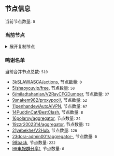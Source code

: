 
## 节点信息
当前节点数量: `0`
### 当前节点
<details>
  <summary>展开复制节点</summary>

    

</details>

### 鸣谢名单
当前合并节点总数: `510`
- [3kSLAWIASCA/actions](https://github.com/kSLAWIASCA/actions), 节点数量: `0`
- [5/shaoyouvip/free](https://github.com/shaoyouvip/free), 节点数量: `50`
- [6/miladtahanian/V2RayCFGDumper](https://github.com/miladtahanian/V2RayCFGDumper), 节点数量: `37`
- [9snakem982/proxypool/](https://github.com/snakem982/proxypool/), 节点数量: `52`
- [11penhandev/AutoAiVPN](https://github.com/penhandev/AutoAiVPN), 节点数量: `67`
- [14PuddinCat/BestClash](https://github.com/PuddinCat/BestClash), 节点数量: `8`
- [16polarxy/aggregator](https://github.com/polarxy/aggregator), 节点数量: `24`
- [19zzr2002314/aggregator](https://github.com/zzr2002314/aggregator), 节点数量: `72`
- [21yebekhe/V2Hub](https://github.com/yebekhe/V2Hub), 节点数量: `126`
- [23dora-admin001/aggregator-](https://github.com/dora-admin001/aggregator-), 节点数量: `0`
- [98back](https://github.com/firefoxmmx2/v2rayshare_subcription), 节点数量: `222`
- [99电报群分享1](https://github.com/cdddbc/getAirport), 节点数量: `0`


